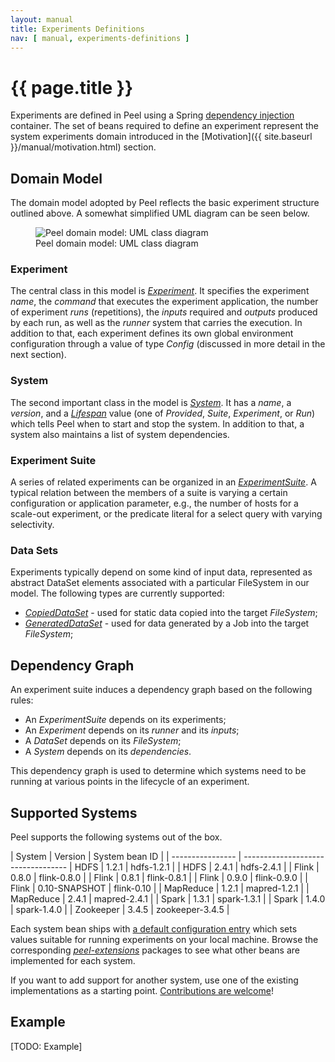 ```yaml
---
layout: manual
title: Experiments Definitions
nav: [ manual, experiments-definitions ]
---
```


# {{ page.title }}

Experiments are defined in Peel using a Spring [dependency injection](https://en.wikipedia.org/wiki/Dependency_injection) container. The set of beans required to define an experiment represent the system experiments domain introduced in the [Motivation]({{ site.baseurl }}/manual/motivation.html) section.

## Domain Model

The domain model adopted by Peel reflects the basic experiment structure outlined above. A somewhat simplified UML diagram can be seen below.

<div class="row">
    <figure class="large-10 large-centered medium-11 medium-centered small-12 small-centered columns">
        <img src="{{ site.baseurl }}/img/domain_model_uml.svg" title="Peel domain model: UML class diagram" alt="Peel domain model: UML class diagram" /><br />
        <figcaption>Peel domain model: UML class diagram</figcaption>
    </figure>
</div>

### Experiment

The central class in this model is [*Experiment*](https://github.com/stratosphere/peel/blob/master/peel-core/src/main/scala/eu/stratosphere/peel/core/beans/experiment/Experiment.scala). It specifies the experiment *name*, the *command* that executes the experiment application, the number of experiment *runs* (repetitions), the *inputs* required and *outputs* produced by each run, as well as the *runner* system that carries the execution. In addition to that, each experiment defines its own global environment configuration through a value of type *Config* (discussed in more detail in the next section).

### System

The second important class in the model is [*System*](https://github.com/stratosphere/peel/blob/master/peel-core/src/main/scala/eu/stratosphere/peel/core/beans/experiment/Experiment.scala). It has a *name*, a *version*, and a [*Lifespan*](https://github.com/stratosphere/peel/blob/master/peel-core/src/main/scala/eu/stratosphere/peel/core/beans/system/Lifespan.scala) value (one of *Provided*, *Suite*, *Experiment*, or *Run*) which tells Peel when to start and stop the system. In addition to that, a system also maintains a list of system dependencies.

### Experiment Suite

A series of related experiments can be organized in an [*ExperimentSuite*](https://github.com/stratosphere/peel/blob/master/peel-core/src/main/scala/eu/stratosphere/peel/core/beans/experiment/ExperimentSuite.scala). A typical relation between the members of a suite is varying a certain configuration or application parameter, e.g., the number of hosts for a scale-out experiment, or the predicate literal for a select query with varying selectivity.

### Data Sets

Experiments typically depend on some kind of input data, represented as abstract DataSet elements associated with a particular FileSystem in our model. The following types are currently supported:

* [*CopiedDataSet*](https://github.com/stratosphere/peel/blob/master/peel-core/src/main/scala/eu/stratosphere/peel/core/beans/data/CopiedDataSet.scala) - used for static data copied into the target *FileSystem*;
* [*GeneratedDataSet*](https://github.com/stratosphere/peel/blob/master/peel-core/src/main/scala/eu/stratosphere/peel/core/beans/data/GeneratedDataSet.scala) - used for data generated by a Job into the target *FileSystem*;

## Dependency Graph

An experiment suite induces a dependency graph based on the following rules:

* An *ExperimentSuite* depends on its experiments;
* An *Experiment* depends on its *runner* and its *inputs*;
* A *DataSet* depends on its *FileSystem*;
* A *System* depends on its *dependencies*.

This dependency graph is used to determine which systems need to be running at various points in the lifecycle of an experiment.

## Supported Systems

Peel supports the following systems out of the box.

| System           | Version        | System bean ID  |
| ---------------- | ----------------------------------
| HDFS             | 1.2.1          | hdfs-1.2.1      |
| HDFS             | 2.4.1          | hdfs-2.4.1      |
| Flink            | 0.8.0          | flink-0.8.0     |
| Flink            | 0.8.1          | flink-0.8.1     |
| Flink            | 0.9.0          | flink-0.9.0     |
| Flink            | 0.10-SNAPSHOT  | flink-0.10      |
| MapReduce        | 1.2.1          | mapred-1.2.1    |
| MapReduce        | 2.4.1          | mapred-2.4.1    |
| Spark            | 1.3.1          | spark-1.3.1     |
| Spark            | 1.4.0          | spark-1.4.0     |
| Zookeeper        | 3.4.5          | zookeeper-3.4.5 |

Each system bean ships with [a default configuration entry](https://github.com/stratosphere/peel/tree/master/peel-extensions/src/main/resources) which sets values suitable for running experiments on your local machine. Browse the corresponding [*peel-extensions*](https://github.com/stratosphere/peel/tree/master/peel-extensions/src/main/scala/eu/stratosphere/peel/extensions) packages to see what other beans are implemented for each system.

If you want to add support for another system, use one of the existing implementations as a starting point. [Contributions are welcome](https://github.com/stratosphere/peel/pulls)!

## Example

[TODO: Example]